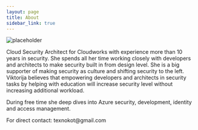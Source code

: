```yaml
---
layout: page
title: About
sidebar_link: true
---
```

![placeholder](https://publicbw.blob.core.windows.net/photosbw/viktorija-almazova-bw.jpg "image")


<p class="message">
 Cloud Security Architect for Cloudworks with experience more than 10 years in security. She spends all her time working closely with developers and architects to make security built in from design level. She is a big supporter of making security as culture and shifting security to the left. Viktorija believes that empowering developers and architects in security tasks by helping with education will increase security level without increasing additional workload.
</p>
<p class="message">
During free time she deep dives into Azure security, development, identity and access management.
</p>
<p class="message">
For direct contact: texnokot@gmail.com
</p>

